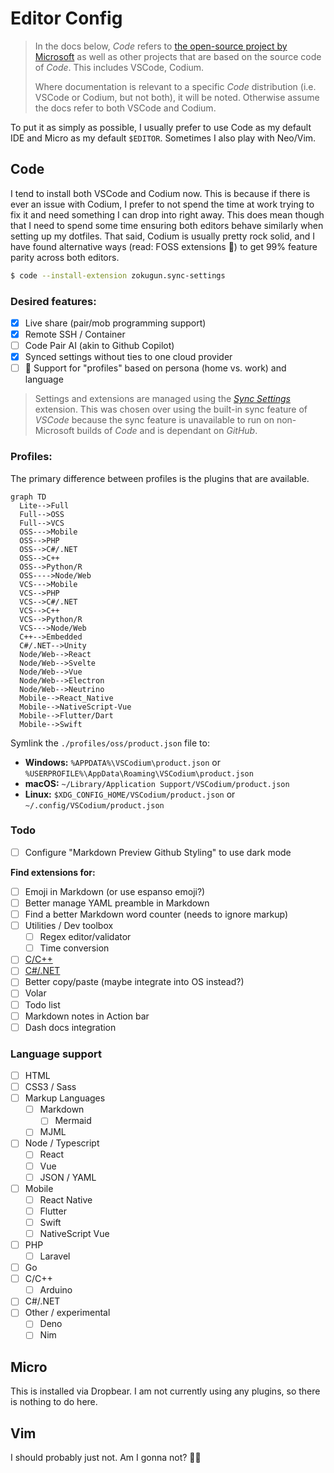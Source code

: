 # Editor Config

> In the docs below, *Code* refers to [the open-source project by Microsoft](https://github.com/microsoft/vscode) as well as other projects that are based on the source code of *Code*. This includes VSCode, Codium.
> 
> Where documentation is relevant to a specific *Code* distribution (i.e. VSCode or Codium, but not both), it will be noted. Otherwise assume the docs refer to both VSCode and Codium.

To put it as simply as possible, I usually prefer to use Code as my default IDE and Micro as my default `$EDITOR`. Sometimes I also play with Neo/Vim.

## Code

I tend to install both VSCode and Codium now. This is because if there is ever an issue with Codium, I prefer to not spend the time at work trying to fix it and need something I can drop into right away. This does mean though that I need to spend some time ensuring both editors behave similarly when setting up my dotfiles. That said, Codium is usually pretty rock solid, and I have found alternative ways (read: FOSS extensions 💪) to get 99% feature parity across both editors.

```bash
$ code --install-extension zokugun.sync-settings
```

### Desired features:

- [x] Live share (pair/mob programming support)
- [x] Remote SSH / Container
- [ ] Code Pair AI (akin to Github Copilot)
- [x] Synced settings without ties to one cloud provider
- [ ] 🚧 Support for "profiles" based on persona (home vs. work) and language

> Settings and extensions are managed using the [*Sync Settings*](https://open-vsx.org/extension/zokugun/sync-settings) extension. This was chosen over using the built-in sync feature of *VSCode* because the sync feature is unavailable to run on non-Microsoft builds of *Code* and is dependant on *GitHub*.

### Profiles:

The primary difference between profiles is the plugins that are available. 

```mermaid
graph TD
  Lite-->Full
  Full-->OSS
  Full-->VCS
  OSS--->Mobile
  OSS-->PHP
  OSS-->C#/.NET
  OSS-->C++
  OSS-->Python/R
  OSS---->Node/Web
  VCS--->Mobile
  VCS-->PHP
  VCS-->C#/.NET
  VCS-->C++
  VCS-->Python/R
  VCS--->Node/Web
  C++-->Embedded
  C#/.NET-->Unity
  Node/Web-->React
  Node/Web-->Svelte
  Node/Web-->Vue
  Node/Web-->Electron
  Node/Web-->Neutrino
  Mobile-->React_Native
  Mobile-->NativeScript-Vue
  Mobile-->Flutter/Dart
  Mobile-->Swift
```

Symlink the `./profiles/oss/product.json` file to:

* **Windows:** `%APPDATA%\VSCodium\product.json` or `%USERPROFILE%\AppData\Roaming\VSCodium\product.json`
* **macOS:** `~/Library/Application Support/VSCodium/product.json`
* **Linux:** `$XDG_CONFIG_HOME/VSCodium/product.json` or `~/.config/VSCodium/product.json`

### Todo

- [ ] Configure "Markdown Preview Github Styling" to use dark mode

**Find extensions for:**

- [ ] Emoji in Markdown (or use espanso emoji?)
- [ ] Better manage YAML preamble in Markdown
- [ ] Find a better Markdown word counter (needs to ignore markup)
- [ ] Utilities / Dev toolbox
  - [ ] Regex editor/validator
  - [ ] Time conversion
- [ ] [C/C++](https://viatsko.github.io/awesome-vscode/#c)
- [ ] [C#/.NET](https://viatsko.github.io/awesome-vscode/#c-asp-net-and-net-core)
- [ ] Better copy/paste (maybe integrate into OS instead?)
- [ ] Volar
- [ ] Todo list
- [ ] Markdown notes in Action bar
- [ ] Dash docs integration

### Language support

- [ ] HTML
- [ ] CSS3 / Sass
- [ ] Markup Languages
  - [ ] Markdown
    - [ ] Mermaid
  - [ ] MJML
- [ ] Node / Typescript
  - [ ] React
  - [ ] Vue
  - [ ] JSON / YAML
- [ ] Mobile
  - [ ] React Native
  - [ ] Flutter
  - [ ] Swift
  - [ ] NativeScript Vue
- [ ] PHP
  - [ ] Laravel
- [ ] Go
- [ ] C/C++
  - [ ] Arduino
- [ ] C#/.NET
- [ ] Other / experimental
  - [ ] Deno
  - [ ] Nim

## Micro

This is installed via Dropbear. I am not currently using any plugins, so there is nothing to do here.

## Vim

I should probably just not. Am I gonna not? 🤷‍♂️
